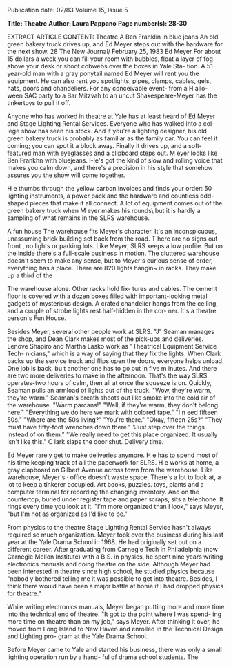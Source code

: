 Publication date: 02/83
Volume 15, Issue 5

**Title: Theatre**
**Author: Laura Pappano**
**Page number(s): 28-30**

EXTRACT ARTICLE CONTENT:
Theatre 
A Ben Franklin in blue jeans 
An old green 
bakery truck drives 
up, and Ed Meyer 
steps out with the 
hardware for the 
next show. 
28 The New Journal/ February 25, 1983 
Ed Meyer 
For about 15 dollars a week you can fill 
your room with bubbles, float a layer 
of fog above your desk or shoot 
cobwebs over the boxes in Yale Sta-
tion. A 51-year-old man with a gray 
ponytail named Ed Meyer will rent 
you the equipment. He can also rent 
you spotlights, pipes, clamps, cables, 
gels, hats, doors and chandeliers. For 
any conceivable event- from a H allo-
ween SAC party to a Bar Mitzvah to 
an uncut Shakespeare-Meyer has the 
tinkertoys to pull it off. 

Anyone who has worked in theatre 
at Yale has at least heard of Ed Meyer 
and Stage Lighting Rental Services. 
Everyone who has walked into a col-
lege show has seen his stock. And if 
you're a lighting designer, his old 
green bakery truck is probably as 
familiar as the family car. You can feel 
it coming; you can spot it a block 
away. Finally it drives up, and a soft-
featured man with eyeglasses and a 
clipboard steps out. M eyer looks like 
Ben Frankhn with bluejeans. l-Ie's got 
the kind of slow and rolling voice that 
makes you calm down, and there's a 
precision in his style that somehow 
assures you 
the show will come 
together. 

H e thumbs through the 
yellow carbon invoices and finds your 
order: 50 lighting instruments, a 
power pack and the hardware and 
countless odd-shaped pieces that make 
it all connect. A lot of equipment 
comes out of the green bakery truck 
when M eyer makes his rounds\ but it 
is hardly a sampling of what remains in 
the SLRS warehouse. 

A fun house
The warehouse fits Meyer's character. 
It's an inconspicuous, unassuming 
brick building set back from the road. 
T here are no signs out front , no lights 
or parking lots. Like Meyer, SLRS 
keeps a low profile. But on the inside 
there's a full-scale business in motion. 
The cluttered warehouse doesn't seem 
to make any sense, but to Meyer's 
curious sense of order, everything has 
a place. There are 820 lights hangin~ 
in racks. They make up a third of the


The warehouse alone. Other racks hold fix-
tures and cables. The cement floor is 
covered with a dozen boxes filled with 
important-looking metal gadgets of 
mysterious design. A crated chandelier 
hangs from the ceiling, and a couple of 
strobe lights rest half-hidden in the cor-
ner. It's a theatre person's Fun House. 

Besides Meyer, several other people 
work at SLRS. "J" Seaman manages 
the shop, and Dean Clark makes most 
of the pick-ups and deliveries. Lenove 
Shapiro and Martha Lasko work as 
"Theatrical Equipment Service Tech-
nicians," which is a way of saying 
that they fix the lights. When Clark 
backs up the service truck and flips 
open the doors, everyone helps unload. 
One job is back, bu t another one has to 
go out in five m inutes. And there are 
two more deliveries to make in the 
afternoon. That's the way SLRS 
operates-two hours of calm, then all 
at once the squeeze is on. Quickly, 
Seaman pulls an armload of lights out 
of the truck. 
"Wow, they're warm, they're warm." 
Seaman's breath shoots out like smoke 
into the cold air of the warehouse. 
"Warm parcans!" 
"Well, if they're warm, they don't 
belong here." 
"Everything we do here we mark 
with colored tape." 
"I n eed fifteen 50s." 
"Where are the 50s living?" 
"You're there." 
"Okay, fifteen 25s?" 
"They must have fifty-foot wrenches 
down there." 
"Just step over the things instead of 
on them." 
"We really need to get this place 
organized. It usually isn't like this." 
C lark slaps the door shut. Delivery 
time. 

Ed Meyer rarely get 
to make 
deliveries anymore. H e has to spend 
most of his time keeping track of all the 
paperwork for SLRS. H e works at 
home, a gray clapboard on Gilbert 
Avenue across 
town 
from 
the 
warehouse. 
Like 
warehouse, 
Meyer's · office doesn't waste space. 
There's a lot to look at, a lot to keep a 
tinkerer occupied. Art books, puzzles. 
toys, plants and a computer terminal 
for recording the changing inventory. 
And on the countertop, buried under 
register tape and paper scraps, sits a 
telephone. It rings every time you look 
at it. "I'm more organized than I look," 
says Meyer, "but I'm not as organized 
as I'd like to be." 

From physics to the theatre 
Stage Lighting Rental Service hasn't 
always required so much organization. 
Meyer took over the business during 
his last year at the Yale Drama School 
in 1968. He had originally set out on a 
different career. After graduating from 
Carnegie Tech in Philadelphia (now 
Carnegie Mellon Institute) with a B.S. 
in physics, he spent nine years writing 
electronics manuals and doing theatre 
on the side. Although Meyer had been 
interested in theatre since high school, 
he studied physics because "nobod y 
bothered telling me it was possible to 
get into theatre. Besides, I think there 
would have been a major battle at 
home if I had dropped physics for 
theatre." 

While writing electronics manuals, 
Meyer began putting more and more 
time into the technical end of theatre. 
"It got to the point where I was spend-
ing more time on theatre than on my 
job," says Meyer. After thinking it 
over, he moved from Long Island to 
New Haven and enrolled 
in the 
Technical Design and Lighting pro-
gram at the Yale Drama School. 

Before Meyer came to Yale and 
started his business, there was only a 
small lighting operation run by a hand-
ful of drama school students. The